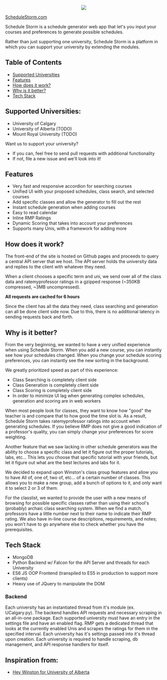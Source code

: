 <p align="center">
  <img src="http://i.imgur.com/ZBRXem4.png"/>
</p>

[ScheduleStorm.com](schedulestorm.com)

Schedule Storm is a schedule generator web app that let's you input your courses and preferences to generate possible schedules.

Rather than just supporting one university, Schedule Storm is a platform in which you can support your university by extending the modules.

## Table of Contents
  * [Supported Universities](https://github.com/Step7750/ScheduleStorm#supported-universities)
  * [Features](https://github.com/Step7750/ScheduleStorm#features)
  * [How does it work?](https://github.com/Step7750/ScheduleStorm#how-does-it-work)
  * [Why is it better?](https://github.com/Step7750/ScheduleStorm#why-is-it-better)
  * [Tech Stack](https://github.com/Step7750/ScheduleStorm#tech-stack)

## Supported Universities:
  * University of Calgary
  * University of Alberta (TODO)
  * Mount Royal University (TODO)

Want us to support your university?
  * If you can, feel free to send pull requests with additional functionality
  * If not, file a new issue and we'll look into it!

## Features
  * Very fast and responsive accordion for searching courses
  * Unified UI with your proposed schedules, class search, and selected courses
  * Add specific classes and allow the generator to fill out the rest
  * Instant schedule generation when adding courses
  * Easy to read calendar
  * Inline RMP Ratings
  * Dynamic Scoring that takes into account your preferences 
  * Supports many Unis, with a framework for adding more

## How does it work?

The front-end of the site is hosted on Github pages and proceeds to query a central API server that we host. The API server holds the university data and replies to the client with whatever they need. 

When a client chooses a specific term and uni, we send over all of the class data and ratemyprofessor ratings in a gzipped response (~350KB compressed, ~3MB uncompressed). 

**All requests are cached for 6 hours**

Since the client has all the data they need, class searching and generation can all be done client side now. Due to this, there is no additional latency in sending requests back and forth. 

## Why is it better?

From the very beginning, we wanted to have a very unified experience when using Schedule Storm. When you add a new course, you can instantly see how your schedules changed. When you change your schedule scoring preferences, you can instantly see the new sorting in the background.

We greatly prioritized speed as part of this experience:
  * Class Searching is completely client side
  * Class Generation is completely client side
  * Class Scoring is completely client side
  * In order to minimize UI lag when generating complex schedules, generation and scoring are in web workers

When most people look for classes, they want to know how "good" the teacher is and compare that to how good the time slot is. As a result, Schedule Storm takes ratemyprofessor ratings into account when generating schedules. If you believe RMP does not give a good indication of a professor's quality, you can simply change your preferences for score weighting.

Another feature that we saw lacking in other schedule generators was the ability to choose a specific class and let it figure out the proper tutorials, labs, etc... This lets you choose that specific tutorial with your friends, but let it figure out what are the best lectures and labs for it. 

We decided to expand upon Winston's class group features and allow you to have All of, one of, two of, etc... of a certain number of classes. This allows you to make a new group, add a bunch of options to it, and only want it to select 2 or 3 of them.

For the classlist, we wanted to provide the user with a new means of browsing for possible specific classes rather than using their school's (probably) archaic class searching system. When we find a match, professors have a little number next to their name to indicate their RMP rating. We also have in-line course descriptions, requirements, and notes; you won't have to go anywhere else to check whether you have the prerequisites.

## Tech Stack

* MongoDB
* Python Backend w/ Falcon for the API Server and threads for each University
* ES6 JS OOP Frontend (transpiled to ES5 in production to support more clients)
* Heavy use of JQuery to manipulate the DOM

### Backend

Each university has an instantiated thread from it's module (ex. UCalgary.py). The backend handles API requests and necessary scraping in an all-in-one package. Each supported university must have an entry in the settings file and have an enabled flag. RMP gets a dedicated thread that looks at the currently enabled Unis and scrapes the ratings for them in the specified interval. Each university has it's settings passed into it's thread upon creation. Each university is required to handle scraping, db management, and API response handlers for itself.


## Inspiration from:

* [Hey Winston for University of Alberta](https://github.com/ahoskins/winston)



